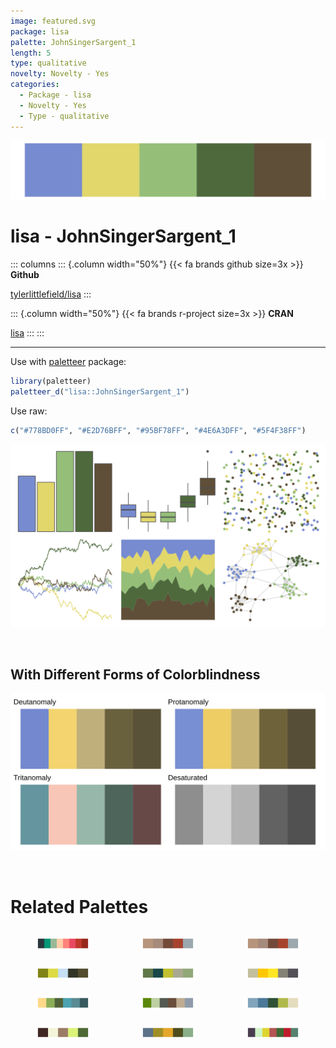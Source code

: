 ```yaml
---
image: featured.svg
package: lisa
palette: JohnSingerSargent_1
length: 5
type: qualitative
novelty: Novelty - Yes
categories:
  - Package - lisa
  - Novelty - Yes
  - Type - qualitative
---
```


![](featured.svg)

# lisa - JohnSingerSargent_1 

::: columns
::: {.column width="50%"}
{{< fa brands github size=3x >}}
**Github**

[tylerlittlefield/lisa](https://github.com/tylerlittlefield/lisa)
:::

::: {.column width="50%"}
{{< fa brands r-project size=3x >}}
**CRAN**

[lisa](https://CRAN.R-project.org/package=lisa)
:::
:::

<hr> 

Use with [paletteer](https://emilhvitfeldt.github.io/paletteer/) package:

```r
library(paletteer)
paletteer_d("lisa::JohnSingerSargent_1")
```

Use raw:

```r
c("#778BD0FF", "#E2D76BFF", "#95BF78FF", "#4E6A3DFF", "#5F4F38FF")
``` 

![](examples.png) 

  <br>
  
  ## With Different Forms of Colorblindness
  
  ![](colorblind.svg) 

<br>

# Related Palettes

<div class="list" style="display: grid; grid-template-columns: auto auto auto;"> <figure class="figure">
<a href="../../awtools/a_palette/"> <img src="../../awtools/a_palette/featured.svg" style="width: 100%;" class="figure-img"></a>
</figure> <figure class="figure">
<a href="../../ButterflyColors/hamadryas_feronia/"> <img src="../../ButterflyColors/hamadryas_feronia/featured.svg" style="width: 100%;" class="figure-img"></a>
</figure> <figure class="figure">
<a href="../../ButterflyColors/hamadryas_feronia/"> <img src="../../ButterflyColors/hamadryas_feronia/featured.svg" style="width: 100%;" class="figure-img"></a>
</figure> <figure class="figure">
<a href="../../colRoz/nq_stream/"> <img src="../../colRoz/nq_stream/featured.svg" style="width: 100%;" class="figure-img"></a>
</figure> <figure class="figure">
<a href="../../ochRe/jumping_frog/"> <img src="../../ochRe/jumping_frog/featured.svg" style="width: 100%;" class="figure-img"></a>
</figure> <figure class="figure">
<a href="../../fishualize/Myrichthys_ocellatus/"> <img src="../../fishualize/Myrichthys_ocellatus/featured.svg" style="width: 100%;" class="figure-img"></a>
</figure> <figure class="figure">
<a href="../../calecopal/sierra2/"> <img src="../../calecopal/sierra2/featured.svg" style="width: 100%;" class="figure-img"></a>
</figure> <figure class="figure">
<a href="../../calecopal/seagrass/"> <img src="../../calecopal/seagrass/featured.svg" style="width: 100%;" class="figure-img"></a>
</figure> <figure class="figure">
<a href="../../lisa/ClaudeMonet_2/"> <img src="../../lisa/ClaudeMonet_2/featured.svg" style="width: 100%;" class="figure-img"></a>
</figure> <figure class="figure">
<a href="../../colRoz/p_mitchelli/"> <img src="../../colRoz/p_mitchelli/featured.svg" style="width: 100%;" class="figure-img"></a>
</figure> <figure class="figure">
<a href="../../lisa/WassilyKandinsky/"> <img src="../../lisa/WassilyKandinsky/featured.svg" style="width: 100%;" class="figure-img"></a>
</figure> <figure class="figure">
<a href="../../ggthemr/grass/"> <img src="../../ggthemr/grass/featured.svg" style="width: 100%;" class="figure-img"></a>
</figure> 
</div>
